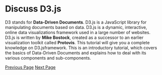 # Discuss D3.js
D3 stands for **Data-Driven Documents**. D3.js is a JavaScript library for manipulating documents based on data. D3.js is a dynamic, interactive, online data visualizations framework used in a large number of websites. D3.js is written by **Mike Bostock**, created as a successor to an earlier visualization toolkit called **Protovis**. This tutorial will give you a complete knowledge on D3.jsframework. This is an introductory tutorial, which covers the basics of Data-Driven Documents and explains how to deal with its various components and sub-components.


[Previous Page](../d3js/d3js_useful_resources.md) [Next Page](../d3js/index.md) 

